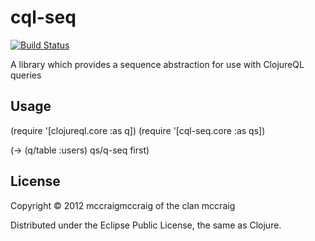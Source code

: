 # cql-seq

[![Build Status](https://secure.travis-ci.org/mccraigmccraig/cql-seq.png)](http://travis-ci.org/mccraigmccraig/cql-seq)

A library which provides a sequence abstraction for use with ClojureQL queries

## Usage

  (require '[clojureql.core :as q])
  (require '[cql-seq.core :as qs])

  (-> (q/table :users)
      qs/q-seq
      first)

## License

Copyright © 2012 mccraigmccraig of the clan mccraig

Distributed under the Eclipse Public License, the same as Clojure.
